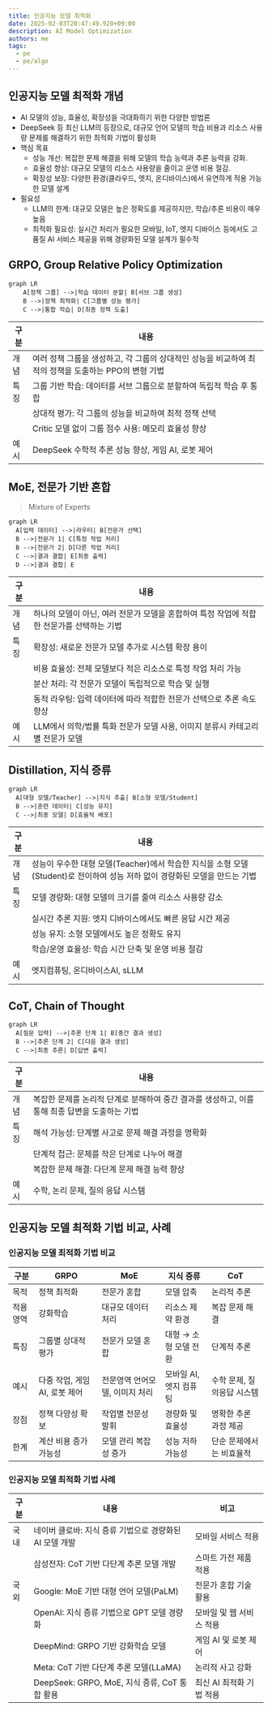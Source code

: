 ```yaml
---
title: 인공지능 모델 최적화
date: 2025-02-03T20:47:49.920+09:00
description: AI Model Optimization
authors: me
tags:
  - pe
  - pe/algo
---
```


## 인공지능 모델 최적화 개념

- AI 모델의 성능, 효율성, 확장성을 극대화하기 위한 다양한 방법론
- DeepSeek 등 최신 LLM의 등장으로, 대규모 언어 모델의 학습 비용과 리소스 사용량 문제를 해결하기 위한 최적화 기법이 활성화
- 핵심 목표
  - 성능 개선: 복잡한 문제 해결을 위해 모델의 학습 능력과 추론 능력을 강화.
  - 효율성 향상: 대규모 모델의 리소스 사용량을 줄이고 운영 비용 절감.
  - 확장성 보장: 다양한 환경(클라우드, 엣지, 온디바이스)에서 유연하게 적용 가능한 모델 설계
- 필요성
  - LLM의 한계: 대규모 모델은 높은 정확도를 제공하지만, 학습/추론 비용이 매우 높음
  - 최적화 필요성: 실시간 처리가 필요한 모바일, IoT, 엣지 디바이스 등에서도 고품질 AI 서비스 제공을 위해 경량화된 모델 설계가 필수적

## GRPO, Group Relative Policy Optimization

```mermaid
graph LR
    A[정책 그룹] -->|학습 데이터 분할| B[서브 그룹 생성]
    B -->|정책 최적화| C[그룹별 성능 평가]
    C -->|통합 학습| D[최종 정책 도출]
```

| 구분 | 내용 |
| --- | --- |
| 개념 | 여러 정책 그룹을 생성하고, 각 그룹의 상대적인 성능을 비교하여 최적의 정책을 도출하는 PPO의 변형 기법 |
| 특징 | 그룹 기반 학습: 데이터를 서브 그룹으로 분할하여 독립적 학습 후 통합 |
| | 상대적 평가: 각 그룹의 성능을 비교하여 최적 정책 선택 |
| | Critic 모델 없이 그룹 점수 사용: 메모리 효율성 향상 |
| 예시 | DeepSeek 수학적 추론 성능 향상, 게임 AI, 로봇 제어 |

## MoE, 전문가 기반 혼합

> Mixture of Experts

```mermaid
graph LR
  A[입력 데이터] -->|라우터| B[전문가 선택]
  B -->|전문가 1| C[특정 작업 처리]
  B -->|전문가 2| D[다른 작업 처리]
  C -->|결과 결합| E[최종 출력]
  D -->|결과 결합| E
```

| 구분 | 내용 |
| --- | --- |
| 개념 | 하나의 모델이 아닌, 여러 전문가 모델을 혼합하여 특정 작업에 적합한 전문가를 선택하는 기법 |
| 특징 | 확장성: 새로운 전문가 모델 추가로 시스템 확장 용이 |
| | 비용 효율성: 전체 모델보다 적은 리소스로 특정 작업 처리 가능 |
| | 분산 처리: 각 전문가 모델이 독립적으로 학습 및 실행 |
| | 동적 라우팅: 입력 데이터에 따라 적합한 전문가 선택으로 추론 속도 향상 |
| 예시 | LLM에서 의학/법률 특화 전문가 모델 사용, 이미지 분류시 카테고리 별 전문가 모델 |

## Distillation, 지식 증류

```mermaid
graph LR
  A[대형 모델/Teacher] -->|지식 추출| B[소형 모델/Student]
  B -->|훈련 데이터| C[성능 유지]
  C -->|최종 모델| D[효율적 배포]
```

| 구분 | 내용 |
| --- | --- |
| 개념 | 성능이 우수한 대형 모델(Teacher)에서 학습한 지식을 소형 모델(Student)로 전이하여 성능 저하 없이 경량화된 모델을 만드는 기법 |
| 특징 | 모델 경량화: 대형 모델의 크기를 줄여 리소스 사용량 감소 |
| | 실시간 추론 지원: 엣지 디바이스에서도 빠른 응답 시간 제공 |
| | 성능 유지: 소형 모델에서도 높은 정확도 유지 |
| | 학습/운영 효율성: 학습 시간 단축 및 운영 비용 절감 |
| 예시 | 엣지컴퓨팅, 온디바이스AI, sLLM |

## CoT, Chain of Thought

```mermaid
graph LR
  A[질문 입력] -->|추론 단계 1| B[중간 결과 생성]
  B -->|추론 단계 2| C[다음 결과 생성]
  C -->|최종 추론| D[답변 출력]
```

| 구분 | 내용 |
| --- | --- |
| 개념 | 복잡한 문제를 논리적 단계로 분해하여 중간 결과를 생성하고, 이를 통해 최종 답변을 도출하는 기법 |
| 특징 | 해석 가능성: 단계별 사고로 문제 해결 과정을 명확화 |
| | 단계적 접근: 문제를 작은 단계로 나누어 해결 |
| | 복잡한 문제 해결: 다단계 문제 해결 능력 향상 |
| 예시 | 수학, 논리 문제, 질의 응답 시스템 |

## 인공지능 모델 최적화 기법 비교, 사례

### 인공지능 모델 최적화 기법 비교

| 구분 | GRPO | MoE | 지식 증류 | CoT |
| --- | --- | --- | --- | --- |
| 목적 | 정책 최적화 | 전문가 혼합 | 모델 압축 | 논리적 추론 |
| 적용 영역 | 강화학습 | 대규모 데이터 처리 | 리소스 제약 환경 | 복잡 문제 해결 |
| 특징 | 그룹별 상대적 평가 | 전문가 모델 혼합 | 대형 → 소형 모델 전환 | 단계적 추론 |
| 예시 | 다중 작업, 게임 AI, 로봇 제어 | 전문영역 언어모델, 이미지 처리 | 모바일 AI, 엣지 컴퓨팅 | 수학 문제, 질의응답 시스템 |
| 장점 | 정책 다양성 확보 | 작업별 전문성 발휘 | 경량화 및 효율성 | 명확한 추론 과정 제공 |
| 한계 | 계산 비용 증가 가능성 | 모델 관리 복잡성 증가 | 성능 저하 가능성 | 단순 문제에서는 비효율적 |

### 인공지능 모델 최적화 기법 사례

| 구분 | 내용 | 비고 |
| --- | --- | --- |
| 국내 | 네이버 클로바: 지식 증류 기법으로 경량화된 AI 모델 개발 | 모바일 서비스 적용 |
| | 삼성전자: CoT 기반 다단계 추론 모델 개발 | 스마트 가전 제품 적용 |
| 국외 | Google: MoE 기반 대형 언어 모델(PaLM) | 전문가 혼합 기술 활용 |
| | OpenAI: 지식 증류 기법으로 GPT 모델 경량화 | 모바일 및 웹 서비스 적용 |
| | DeepMind: GRPO 기반 강화학습 모델 | 게임 AI 및 로봇 제어 |
| | Meta: CoT 기반 다단계 추론 모델(LLaMA) | 논리적 사고 강화 |
| | DeepSeek: GRPO, MoE, 지식 증류, CoT 통합 활용 | 최신 AI 최적화 기법 적용 |
